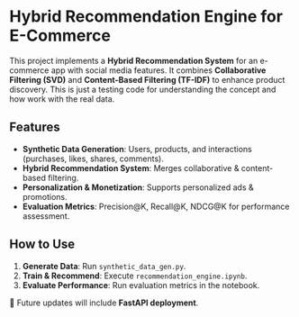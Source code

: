 # Hybrid Recommendation Engine for E-Commerce  

This project implements a **Hybrid Recommendation System** for an e-commerce app with social media features. It combines **Collaborative Filtering (SVD)** and **Content-Based Filtering (TF-IDF)** to enhance product discovery. This is just a testing code for understanding the concept and how work with the real data. 

## Features  
- **Synthetic Data Generation**: Users, products, and interactions (purchases, likes, shares, comments).  
- **Hybrid Recommendation System**: Merges collaborative & content-based filtering.  
- **Personalization & Monetization**: Supports personalized ads & promotions.  
- **Evaluation Metrics**: Precision@K, Recall@K, NDCG@K for performance assessment.  

## How to Use  
1. **Generate Data**: Run `synthetic_data_gen.py`.  
2. **Train & Recommend**: Execute `recommendation_engine.ipynb`.  
3. **Evaluate Performance**: Run evaluation metrics in the notebook.  

🚀 Future updates will include **FastAPI deployment**.  
